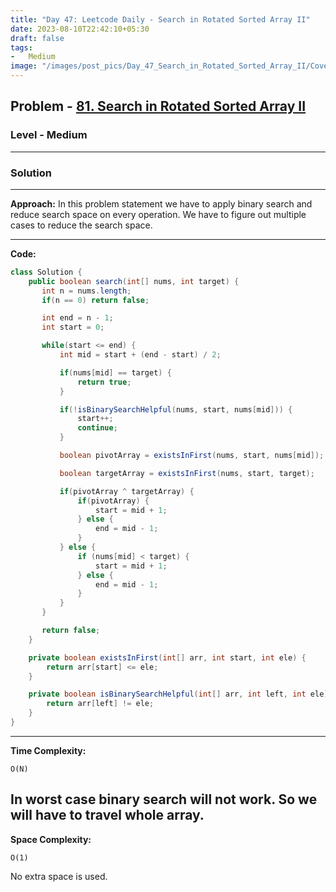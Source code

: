 ```yaml
---
title: "Day 47: Leetcode Daily - Search in Rotated Sorted Array II"
date: 2023-08-10T22:42:10+05:30
draft: false
tags:
-   Medium
image: "/images/post_pics/Day_47_Search_in_Rotated_Sorted_Array_II/Cover.png"
---
```



## Problem - [81. Search in Rotated Sorted Array II](https://leetcode.com/problems/search-in-rotated-sorted-array-ii/description/)

### Level - Medium
---

### Solution

---
**Approach:**
In this problem statement we have to apply binary search and reduce search space on every operation. We have to figure out multiple cases to reduce the search space.

---

**Code:**

```java
class Solution {
    public boolean search(int[] nums, int target) {
       int n = nums.length;
       if(n == 0) return false;

       int end = n - 1;
       int start = 0;

       while(start <= end) {
           int mid = start + (end - start) / 2;

           if(nums[mid] == target) {
               return true;
           }

           if(!isBinarySearchHelpful(nums, start, nums[mid])) {
               start++;
               continue;
           }

           boolean pivotArray = existsInFirst(nums, start, nums[mid]);

           boolean targetArray = existsInFirst(nums, start, target);

           if(pivotArray ^ targetArray) {
               if(pivotArray) {
                   start = mid + 1;
               } else {
                   end = mid - 1;
               } 
           } else {
               if (nums[mid] < target) {
                   start = mid + 1;
               } else {
                   end = mid - 1;
               }
           }
       }

       return false;
    }

    private boolean existsInFirst(int[] arr, int start, int ele) {
        return arr[start] <= ele;
    }

    private boolean isBinarySearchHelpful(int[] arr, int left, int ele) {
        return arr[left] != ele;
    }
}
```
---

**Time Complexity:**
```
O(N)
```
In worst case binary search will not work. So we will have to travel whole array.
---

**Space Complexity:**
```
O(1)
```
No extra space is used.


